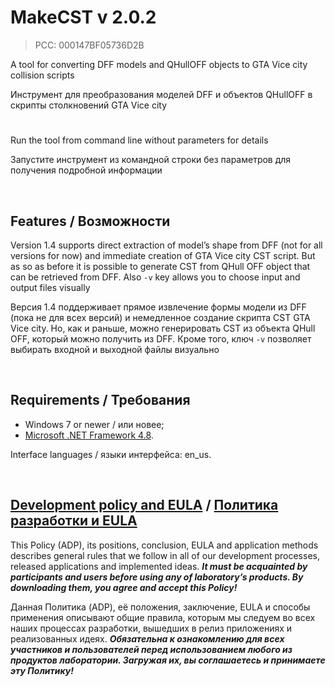 # MakeCST v 2.0.2
> PCC: 000147BF05736D2B


A tool for converting DFF models and QHullOFF objects to GTA Vice city collision scripts

Инструмент для преобразования моделей DFF и объектов QHullOFF в скрипты столкновений GTA Vice city


#

Run the tool from command line without parameters for details

Запустите инструмент из командной строки без параметров для получения подробной информации

&nbsp;



## Features / Возможности

Version 1.4 supports direct extraction of model’s shape from DFF (not for all versions
for now) and immediate creation of GTA Vice city CST script. But as so as before it is
possible to generate CST from QHull OFF object that can be retrieved from DFF.
Also `-v` key allows you to choose input and output files visually

Версия 1.4 поддерживает прямое извлечение формы модели из DFF (пока не для всех версий)
и немедленное создание скрипта CST GTA Vice city. Но, как и раньше, можно генерировать
CST из объекта QHull OFF, который можно получить из DFF.
Кроме того, ключ `-v` позволяет выбирать входной и выходной файлы визуально

&nbsp;



## Requirements / Требования

- Windows 7 or newer / или новее;
- [Microsoft .NET Framework 4.8](https://go.microsoft.com/fwlink/?linkid=2088631).

Interface languages / языки интерфейса: en_us.

&nbsp;



## [Development policy and EULA](https://adslbarxatov.github.io/ADP) / [Политика разработки и EULA](https://adslbarxatov.github.io/ADP/ru)

This Policy (ADP), its positions, conclusion, EULA and application methods
describes general rules that we follow in all of our development processes, released applications and implemented ideas.
***It must be acquainted by participants and users before using any of laboratory’s products.
By downloading them, you agree and accept this Policy!***

Данная Политика (ADP), её положения, заключение, EULA и способы применения
описывают общие правила, которым мы следуем во всех наших процессах разработки, вышедших в релиз приложениях
и реализованных идеях.
***Обязательна к ознакомлению для всех участников и пользователей перед использованием любого из продуктов лаборатории.
Загружая их, вы соглашаетесь и принимаете эту Политику!***
